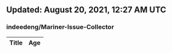 ## Updated: August 20, 2021, 12:27 AM UTC


### indeedeng/Mariner-Issue-Collector
|**Title**|**Age**|
|:----|:----|